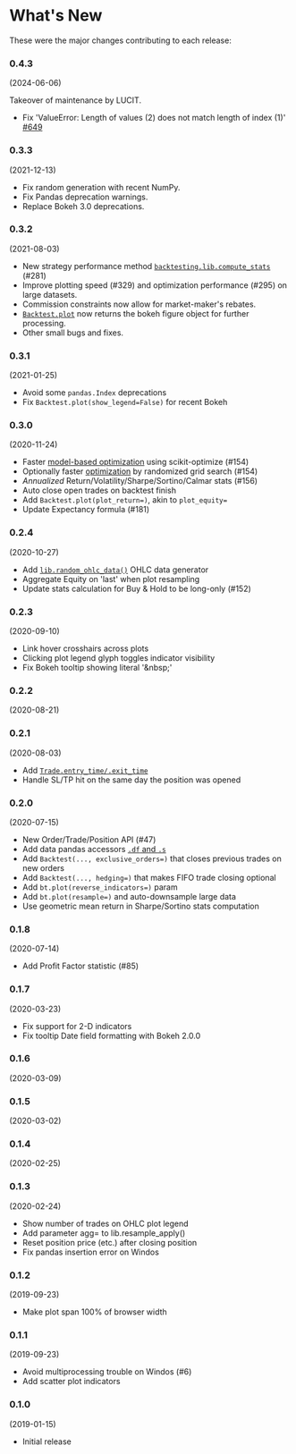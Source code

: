 What's New
==========

These were the major changes contributing to each release:

### 0.4.3
(2024-06-06)

Takeover of maintenance by LUCIT.

* Fix 'ValueError: Length of values (2) does not match length of index (1)' [#649](https://github.com/kernc/backtesting.py/issues/649)

### 0.3.3
(2021-12-13)

* Fix random generation with recent NumPy.
* Fix Pandas deprecation warnings.
* Replace Bokeh 3.0 deprecations.


### 0.3.2
(2021-08-03)

* New strategy performance method [`backtesting.lib.compute_stats`](https://kernc.github.io/backtesting.py/doc/backtesting/lib.html#backtesting.lib.compute_stats) (#281)
* Improve plotting speed (#329) and optimization performance (#295) on large datasets.
* Commission constraints now allow for market-maker's rebates.
* [`Backtest.plot`](https://kernc.github.io/backtesting.py/doc/backtesting/backtesting.html#backtesting.backtesting.Backtest.plot)
  now returns the bokeh figure object for further processing.
* Other small bugs and fixes.


### 0.3.1
(2021-01-25)

* Avoid some `pandas.Index` deprecations
* Fix `Backtest.plot(show_legend=False)` for recent Bokeh


### 0.3.0
(2020-11-24)

* Faster [model-based optimization](https://kernc.github.io/backtesting.py/doc/examples/Parameter%20Heatmap%20&amp;%20Optimization.html#Model-based-optimization) using scikit-optimize (#154)
* Optionally faster [optimization](https://kernc.github.io/backtesting.py/doc/backtesting/backtesting.html#backtesting.backtesting.Backtest.optimize) by randomized grid search (#154)
* _Annualized_ Return/Volatility/Sharpe/Sortino/Calmar stats (#156)
* Auto close open trades on backtest finish
* Add `Backtest.plot(plot_return=)`, akin to `plot_equity=`
* Update Expectancy formula (#181)


### 0.2.4
(2020-10-27)

* Add [`lib.random_ohlc_data()`](https://kernc.github.io/backtesting.py/doc/backtesting/lib.html#backtesting.lib.random_ohlc_data) OHLC data generator
* Aggregate Equity on 'last' when plot resampling
* Update stats calculation for Buy & Hold to be long-only (#152)


### 0.2.3
(2020-09-10)

* Link hover crosshairs across plots
* Clicking plot legend glyph toggles indicator visibility
* Fix Bokeh tooltip showing literal '\&nbsp;'


### 0.2.2
(2020-08-21)


### 0.2.1
(2020-08-03)

* Add [`Trade.entry_time/.exit_time`](https://kernc.github.io/backtesting.py/doc/backtesting/backtesting.html#backtesting.backtesting.Trade)
* Handle SL/TP hit on the same day the position was opened


### 0.2.0
(2020-07-15)

* New Order/Trade/Position API (#47)
* Add data pandas accessors [`.df` and `.s`](https://kernc.github.io/backtesting.py/doc/backtesting/backtesting.html#backtesting.backtesting.Strategy.data)
* Add `Backtest(..., exclusive_orders=)` that closes previous trades on new orders
* Add `Backtest(..., hedging=)` that makes FIFO trade closing optional
* Add `bt.plot(reverse_indicators=)` param
* Add `bt.plot(resample=)` and auto-downsample large data
* Use geometric mean return in Sharpe/Sortino stats computation


### 0.1.8
(2020-07-14)

* Add Profit Factor statistic (#85)


### 0.1.7
(2020-03-23)

* Fix support for 2-D indicators
* Fix tooltip Date field formatting with Bokeh 2.0.0


### 0.1.6
(2020-03-09)


### 0.1.5
(2020-03-02)


### 0.1.4
(2020-02-25)


### 0.1.3
(2020-02-24)

* Show number of trades on OHLC plot legend
* Add parameter agg= to lib.resample_apply()
* Reset position price (etc.) after closing position
* Fix pandas insertion error on Windos


### 0.1.2
(2019-09-23)

* Make plot span 100% of browser width


### 0.1.1
(2019-09-23)

* Avoid multiprocessing trouble on Windos (#6)
* Add scatter plot indicators


### 0.1.0
(2019-01-15)

* Initial release